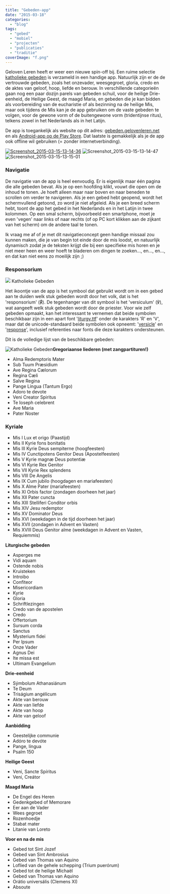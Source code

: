 ```yaml
---
title: "Gebeden-app"
date: "2015-03-18"
categories: 
  - "blog"
tags: 
  - "gebed"
  - "mobiel"
  - "projecten"
  - "publicaties"
  - "traditie"
coverImage: "f.png"
---
```


Geloven Leren heeft er weer een nieuwe spin-off bij. Een ruime selectie [katholieke gebeden](http://gebeden.gelovenleren.net/ "Katholieke Gebeden") is verzameld in een handige app. Natuurlijk zijn er de de vertrouwde gebeden, zoals het onzevader, weesgegroet, gloria, credo en de aktes van geloof, hoop, liefde en berouw. In verschillende categorieën gaan nog een paar dozijn parels van gebeden schuil, voor de heilige Drie-eenheid, de Heilige Geest, de maagd Maria, en gebeden die je kan bidden als voorbereiding van de eucharistie of als bezinning na de heilige Mis, maar ook tijdens de Mis kan je de app gebruiken om de vaste gebeden te volgen, voor de gewone vorm of de buitengewone vorm (tridentijnse ritus), telkens zowel in het Nederlands als in het Latijn.

De app is toegankelijk als website op dit adres: [gebeden.gelovenleren.net](http://gebeden.gelovenleren.net) en als [Android-app op de Play Store](https://play.google.com/store/apps/details?id=net.gelovenleren.gebeden "Katholieke Gebeden"). Dat laatste is gemakkelijk als je de app ook offline wil gebruiken (= zonder internetverbinding).

[![Screenshot_2015-03-15-13-14-36](images/Screenshot_2015-03-15-13-14-36-200x300.png)](http://gebeden.gelovenleren.net/) ![Screenshot_2015-03-15-13-14-47](images/Screenshot_2015-03-15-13-14-47-200x300.png) ![Screenshot_2015-03-15-13-15-01](images/Screenshot_2015-03-15-13-15-01-200x300.png)

### Navigatie

De navigatie van de app is heel eenvoudig. Er is eigenlijk maar één pagina die alle gebeden bevat. Als je op een hoofding klikt, vouwt die open om de inhoud te tonen. Je hoeft alleen maar naar boven en naar beneden te scrollen om verder te navigeren. Als je een gebed hebt geopend, wordt het schermvullend getoond, zo word je niet afgeleid. Als je een breed scherm hebt, toont de app het gebed in het Nederlands en in het Latijn in twee kolommen. Op een smal scherm, bijvoorbeeld een smartphone, moet je even 'vegen' naar links of naar rechts (of op PC kort klikken aan de zijkant van het scherm) om de andere taal te tonen.

Ik vraag me af of je met dit navigatieconcept geen handige missaal zou kunnen maken, die je van begin tot einde door de mis loodst, en natuurlijk dynamisch zodat je de teksten krijgt die bij een specifieke mis horen en je niet meer heen en weer hoeft te bladeren om dingen te zoeken..., en..., en..., en dat kan niet eens zo moeilijk zijn ;)

### Responsorium

[![](images/xxxhdpi.png)](https://play.google.com/store/apps/details?id=net.gelovenleren.gebeden) Katholieke Gebeden

Het ikoontje van de app is het symbool dat gebruikt wordt om in een gebed aan te duiden welk stuk gebeden wordt door het volk, dat is het 'responsorium' (℟). De tegenhanger van dit symbool is het 'versiculum' (℣), wat aangeeft welk stuk gebeden wordt door de priester. Voor wie zelf gebeden opmaakt, kan het interessant te vernemen dat beide symbolen beschikbaar zijn in een apart font '[liturgy.ttf](http://www.romanliturgy.org/?p=41)' onder de karakters 'R' en 'V', maar dat de unicode-standaard beide symbolen ook opneemt: '[versicle](http://www.fileformat.info/info/unicode/char/2123/index.htm)' en '[response](http://www.fileformat.info/info/unicode/char/211F/index.htm)', inclusief referenties naar fonts die deze karakters ondersteunen.

Dit is de volledige lijst van de beschikbare gebeden:

![Katholieke Gebeden](images/Katholieke-Gebeden-234x1024.png)**Gregoriaanse liederen (met zangpartituren!)**

- Alma Redemptoris Mater
- Sub Tuum Præsidium
- Ave Regina Cælorum
- Regina Cæli
- Salve Regina
- Pange Lingua (Tantum Ergo)
- Adoro te devote
- Veni Creator Spiritus
- Te Ioseph celebrent
- Ave Maria
- Pater Noster

### Kyriale

- Mis I Lux et origo (Paastijd)
- Mis II Kyrie fons bonitatis
- Mis III Kyrie Deus sempiterne (hoogfeesten)
- Mis IV Cunctipotens Genitor Deus (Apostelfeesten)
- Mis V Kyrie magnæ Deus potentiæ
- Mis VI Kyrie Rex Genitor
- Mis VII Kyrie Rex splendens
- Mis VIII De Angelis
- Mis IX Cum jubilo (hoogdagen en mariafeesten)
- Mis X Alme Pater (mariafeesten)
- Mis XI Orbis factor (zondagen doorheen het jaar)
- Mis XII Pater cuncta
- Mis XIII Stelliferi Conditor orbis
- Mis XIV Jesu redemptor
- Mis XV Dominator Deus
- Mis XVI (weekdagen in de tijd doorheen het jaar)
- Mis XVII (zondagen in Advent en Vasten)
- Mis XVIII Deus Genitor alme (weekdagen in Advent en Vasten, Requiemmis)

**Liturgische gebeden**

- Asperges me
- Vidi aquam
- Ostende nobis
- Kruisteken
- Introibo
- Confiteor
- Misericordiam
- Kyrie
- Gloria
- Schriftlezingen
- Credo van de apostelen
- Credo
- Offertorium
- Sursum corda
- Sanctus
- Mysterium fidei
- Per Ipsum
- Onze Vader
- Agnus Dei
- Ite missa est
- Ultimam Evangelium

**Drie-eenheid**

- Sýmbolum Athanasiánum 
- Te Deum
- Triságium angélicum
- Akte van berouw
- Akte van liefde
- Akte van hoop
- Akte van geloof

**Aanbidding**

- Geestelijke communie
- Adóro te devóte
- Pange, língua
- Psalm 150

**Heilige Geest**

- Veni, Sancte Spíritus
- Veni, Creátor

**Maagd Maria**

- De Engel des Heren
- Gedenkgebed of Memorare
- Eer aan de Vader
- Wees gegroet
- Rozenhoedje
- Stabat mater
- Litanie van Loreto

**Voor en na de mis**

- Gebed tot Sint Jozef
- Gebed van Sint Ambrosius
- Gebed van Thomas van Aquino
- Loflied van de gehele schepping (Trium puerórum)
- Gebed tot de heilige Michaël
- Gebed van Thomas van Aquino
- Orátio universális (Clemens XI)
- Absoute
